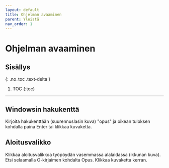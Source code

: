 ```yaml
---
layout: default
title: Ohjelman avaaminen
parent: Yleistä
nav_order: 1
---
```


# Ohjelman avaaminen

## Sisällys
{: .no_toc .text-delta }

1. TOC
{:toc}

---

## Windowsin hakukenttä

Kirjoita hakukenttään (suurennuslasin kuva) "opus" ja oikean tuloksen kohdalla paina Enter tai klikkaa kuvaketta.

## Aloitusvalikko

Klikkaa aloitusvalikkoa työpöydän vasemmassa alalaidassa (ikkunan kuva). Etsi selaamalla O-kirjaimen kohdalta Opus. Klikkaa kuvaketta kerran.
